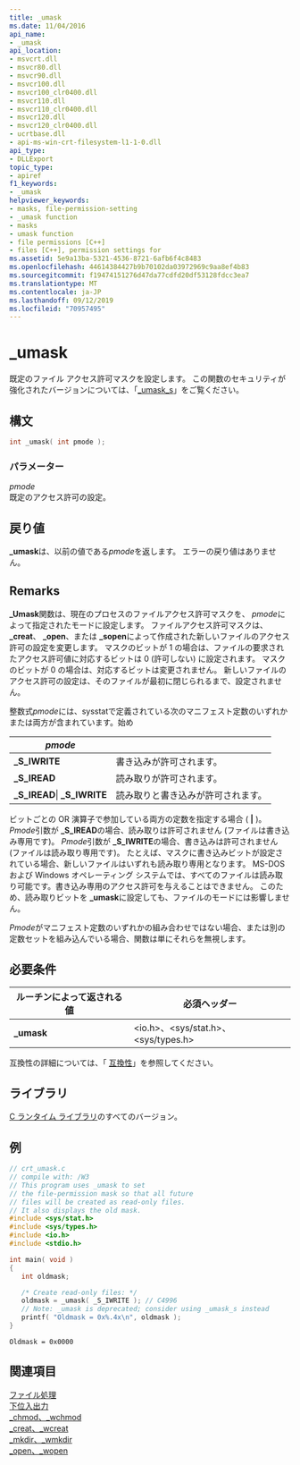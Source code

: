 ```yaml
---
title: _umask
ms.date: 11/04/2016
api_name:
- _umask
api_location:
- msvcrt.dll
- msvcr80.dll
- msvcr90.dll
- msvcr100.dll
- msvcr100_clr0400.dll
- msvcr110.dll
- msvcr110_clr0400.dll
- msvcr120.dll
- msvcr120_clr0400.dll
- ucrtbase.dll
- api-ms-win-crt-filesystem-l1-1-0.dll
api_type:
- DLLExport
topic_type:
- apiref
f1_keywords:
- _umask
helpviewer_keywords:
- masks, file-permission-setting
- _umask function
- masks
- umask function
- file permissions [C++]
- files [C++], permission settings for
ms.assetid: 5e9a13ba-5321-4536-8721-6afb6f4c8483
ms.openlocfilehash: 44614384427b9b70102da03972969c9aa8ef4b83
ms.sourcegitcommit: f19474151276d47da77cdfd20df53128fdcc3ea7
ms.translationtype: MT
ms.contentlocale: ja-JP
ms.lasthandoff: 09/12/2019
ms.locfileid: "70957495"
---
```

# <a name="_umask"></a>_umask

既定のファイル アクセス許可マスクを設定します。 この関数のセキュリティが強化されたバージョンについては、「[_umask_s](umask-s.md)」をご覧ください。

## <a name="syntax"></a>構文

```C
int _umask( int pmode );
```

### <a name="parameters"></a>パラメーター

*pmode*<br/>
既定のアクセス許可の設定。

## <a name="return-value"></a>戻り値

**_umask**は、以前の値である*pmode*を返します。 エラーの戻り値はありません。

## <a name="remarks"></a>Remarks

**_Umask**関数は、現在のプロセスのファイルアクセス許可マスクを、 *pmode*によって指定されたモードに設定します。 ファイルアクセス許可マスクは、 **_creat**、 **_open**、または **_sopen**によって作成された新しいファイルのアクセス許可の設定を変更します。 マスクのビットが 1 の場合は、ファイルの要求されたアクセス許可値に対応するビットは 0 (許可しない) に設定されます。 マスクのビットが 0 の場合は、対応するビットは変更されません。 新しいファイルのアクセス許可の設定は、そのファイルが最初に閉じられるまで、設定されません。

整数式*pmode*には、sysstatで定義されている次のマニフェスト定数のいずれかまたは両方が含まれています。始め

|*pmode*| |
|-|-|
| **_S_IWRITE** | 書き込みが許可されます。 |
| **_S_IREAD** | 読み取りが許可されます。 |
| **_S_IREAD**&#124; **_S_IWRITE** | 読み取りと書き込みが許可されます。 |

ビットごとの OR 演算子で参加している両方の定数を指定する場合 ( **&#124;** )。 *Pmode*引数が **_S_IREAD**の場合、読み取りは許可されません (ファイルは書き込み専用です)。 *Pmode*引数が **_S_IWRITE**の場合、書き込みは許可されません (ファイルは読み取り専用です)。 たとえば、マスクに書き込みビットが設定されている場合、新しいファイルはいずれも読み取り専用となります。 MS-DOS および Windows オペレーティング システムでは、すべてのファイルは読み取り可能です。書き込み専用のアクセス許可を与えることはできません。 このため、読み取りビットを **_umask**に設定しても、ファイルのモードには影響しません。

*Pmode*がマニフェスト定数のいずれかの組み合わせではない場合、または別の定数セットを組み込んでいる場合、関数は単にそれらを無視します。

## <a name="requirements"></a>必要条件

|ルーチンによって返される値|必須ヘッダー|
|-------------|---------------------|
|**_umask**|\<io.h>、\<sys/stat.h>、\<sys/types.h>|

互換性の詳細については、「 [互換性](../../c-runtime-library/compatibility.md)」を参照してください。

## <a name="libraries"></a>ライブラリ

[C ランタイム ライブラリ](../../c-runtime-library/crt-library-features.md)のすべてのバージョン。

## <a name="example"></a>例

```C
// crt_umask.c
// compile with: /W3
// This program uses _umask to set
// the file-permission mask so that all future
// files will be created as read-only files.
// It also displays the old mask.
#include <sys/stat.h>
#include <sys/types.h>
#include <io.h>
#include <stdio.h>

int main( void )
{
   int oldmask;

   /* Create read-only files: */
   oldmask = _umask( _S_IWRITE ); // C4996
   // Note: _umask is deprecated; consider using _umask_s instead
   printf( "Oldmask = 0x%.4x\n", oldmask );
}
```

```Output
Oldmask = 0x0000
```

## <a name="see-also"></a>関連項目

[ファイル処理](../../c-runtime-library/file-handling.md)<br/>
[下位入出力](../../c-runtime-library/low-level-i-o.md)<br/>
[_chmod、_wchmod](chmod-wchmod.md)<br/>
[_creat、_wcreat](creat-wcreat.md)<br/>
[_mkdir、_wmkdir](mkdir-wmkdir.md)<br/>
[_open、_wopen](open-wopen.md)<br/>
